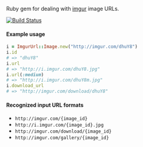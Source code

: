 Ruby gem for dealing with [imgur](http://imgur.com) image URLs.

[![Build Status](https://secure.travis-ci.org/6/imgur_url.png?branch=master)](http://travis-ci.org/6/imgur_url)


#### Example usage
```ruby
i = ImgurUrl::Image.new("http://imgur.com/dhuY8")
i.id
# => "dhuY8"
i.url
# => "http://i.imgur.com/dhuY8.jpg"
i.url(:medium)
# => "http://i.imgur.com/dhuY8m.jpg"
i.download_url
# => "http://imgur.com/download/dhuY8"
```

#### Recognized input URL formats
- `http://imgur.com/{image_id}`
- `http://i.imgur.com/{image_id}.jpg`
- `http://imgur.com/download/{image_id}`
- `http://imgur.com/gallery/{image_id}`
